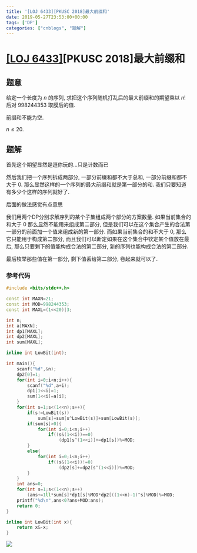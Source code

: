 ```yaml
---
title: '[LOJ 6433][PKUSC 2018]最大前缀和'
date: 2019-05-27T23:53:00+00:00
tags: ['DP']
categories: ["cnblogs", "题解"]
---
```

# [[LOJ 6433]](https://loj.ac/problem/6433)[PKUSC 2018]最大前缀和

## 题意

给定一个长度为 $n$ 的序列, 求把这个序列随机打乱后的最大前缀和的期望乘以 $n!$ 后对 $998244353$ 取膜后的值.

前缀和不能为空.

$n\le 20$.

## 题解

首先这个期望显然是逗你玩的...只是计数而已

然后我们把一个序列拆成两部分, 一部分前缀和都不大于总和, 一部分前缀和都不大于 $0$. 那么显然这样的一个序列的最大前缀和就是第一部分的和. 我们只要知道有多少个这样的序列就好了.

后面的做法感觉有点意思

我们用两个DP分别求解序列的某个子集组成两个部分的方案数量. 如果当前集合的和大于 $0$ 那么显然不能用来组成第二部分, 但是我们可以在这个集合产生的合法第一部分的前面加一个值来组成新的第一部分. 而如果当前集合的和不大于 $0$, 那么它只能用于构成第二部分, 而且我们可以断定如果在这个集合中钦定某个值放在最后, 那么只要剩下的值能构成合法的第二部分, 新的序列也能构成合法的第二部分.

最后枚举那些值在第一部分, 剩下值丢给第二部分, 卷起来就可以了.

### 参考代码

```cpp
#include <bits/stdc++.h>

const int MAXN=21;
const int MOD=998244353;
const int MAXL=(1<<20)|3;

int n;
int a[MAXN];
int dp1[MAXL];
int dp2[MAXL];
int sum[MAXL];

inline int LowBit(int);

int main(){
	scanf("%d",&n);
	dp2[0]=1;
	for(int i=0;i<n;i++){
		scanf("%d",a+i);
		dp1[1<<i]=1;
		sum[1<<i]=a[i];
	}
	for(int s=1;s<(1<<n);s++){
		if(s!=LowBit(s))
			sum[s]=sum[s^LowBit(s)]+sum[LowBit(s)];
		if(sum[s]>0){
			for(int i=0;i<n;i++)
				if((s&(1<<i))==0)
					(dp1[s^(1<<i)]+=dp1[s])%=MOD;
		}
		else{
			for(int i=0;i<n;i++)
				if((s&(1<<i))!=0)
					(dp2[s]+=dp2[s^(1<<i)])%=MOD;
		}
	}
	int ans=0;
	for(int s=1;s<(1<<n);s++)
		(ans+=1ll*sum[s]*dp1[s]%MOD*dp2[((1<<n)-1)^s]%MOD)%=MOD;
	printf("%d\n",ans<0?ans+MOD:ans);
	return 0;
}

inline int LowBit(int x){
	return x&-x;
}

```

![](https://example.com/image)
